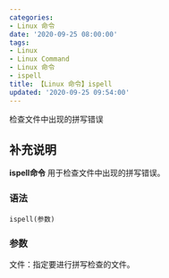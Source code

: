 ```yaml
---
categories:
- Linux 命令
date: '2020-09-25 08:00:00'
tags:
- Linux
- Linux Command
- Linux 命令
- ispell
title: 【Linux 命令】ispell
updated: '2020-09-25 09:54:00'
---
```


检查文件中出现的拼写错误

## 补充说明

**ispell命令** 用于检查文件中出现的拼写错误。

###  语法

```shell
ispell(参数)
```

###  参数

文件：指定要进行拼写检查的文件。


<!-- Linux命令行搜索引擎：https://jaywcjlove.github.io/linux-command/ -->